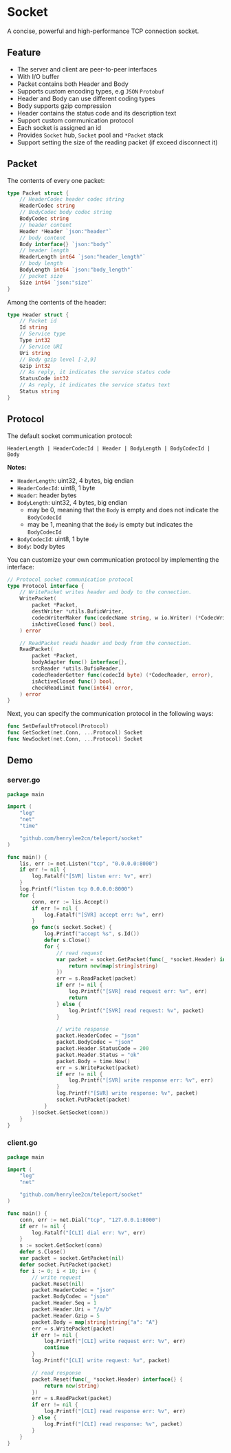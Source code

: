 # Socket

A concise, powerful and high-performance TCP connection socket.

## Feature

- The server and client are peer-to-peer interfaces
- With I/O buffer
- Packet contains both Header and Body
- Supports custom encoding types, e.g `JSON` `Protobuf`
- Header and Body can use different coding types
- Body supports gzip compression
- Header contains the status code and its description text
- Support custom communication protocol
- Each socket is assigned an id
- Provides `Socket` hub, `Socket` pool and `*Packet` stack
- Support setting the size of the reading packet (if exceed disconnect it)

## Packet

The contents of every one packet:

```go
type Packet struct {
	// HeaderCodec header codec string
	HeaderCodec string
	// BodyCodec body codec string
	BodyCodec string
	// header content
	Header *Header `json:"header"`
	// body content
	Body interface{} `json:"body"`
	// header length
	HeaderLength int64 `json:"header_length"`
	// body length
	BodyLength int64 `json:"body_length"`
	// packet size
	Size int64 `json:"size"`
}
```

Among the contents of the header:

```go
type Header struct {
	// Packet id
	Id string
	// Service type
	Type int32
	// Service URI
	Uri string
	// Body gzip level [-2,9]
	Gzip int32
	// As reply, it indicates the service status code
	StatusCode int32
	// As reply, it indicates the service status text
	Status string
}
```

## Protocol

The default socket communication protocol:

```
HeaderLength | HeaderCodecId | Header | BodyLength | BodyCodecId | Body
```

**Notes:**

- `HeaderLength`: uint32, 4 bytes, big endian
- `HeaderCodecId`: uint8, 1 byte
- `Header`: header bytes
- `BodyLength`: uint32, 4 bytes, big endian
	* may be 0, meaning that the `Body` is empty and does not indicate the `BodyCodecId`
	* may be 1, meaning that the `Body` is empty but indicates the `BodyCodecId`
- `BodyCodecId`: uint8, 1 byte
- `Body`: body bytes

You can customize your own communication protocol by implementing the interface:

```go
// Protocol socket communication protocol
type Protocol interface {
	// WritePacket writes header and body to the connection.
	WritePacket(
		packet *Packet,
		destWriter *utils.BufioWriter,
		codecWriterMaker func(codecName string, w io.Writer) (*CodecWriter, error),
		isActiveClosed func() bool,
	) error

	// ReadPacket reads header and body from the connection.
	ReadPacket(
		packet *Packet,
		bodyAdapter func() interface{},
		srcReader *utils.BufioReader,
		codecReaderGetter func(codecId byte) (*CodecReader, error),
		isActiveClosed func() bool,
		checkReadLimit func(int64) error,
	) error
}
```

Next, you can specify the communication protocol in the following ways:

```go
func SetDefaultProtocol(Protocol)
func GetSocket(net.Conn, ...Protocol) Socket
func NewSocket(net.Conn, ...Protocol) Socket
```

## Demo

### server.go

```go
package main

import (
	"log"
	"net"
	"time"

	"github.com/henrylee2cn/teleport/socket"
)

func main() {
	lis, err := net.Listen("tcp", "0.0.0.0:8000")
	if err != nil {
		log.Fatalf("[SVR] listen err: %v", err)
	}
	log.Printf("listen tcp 0.0.0.0:8000")
	for {
		conn, err := lis.Accept()
		if err != nil {
			log.Fatalf("[SVR] accept err: %v", err)
		}
		go func(s socket.Socket) {
			log.Printf("accept %s", s.Id())
			defer s.Close()
			for {
				// read request
				var packet = socket.GetPacket(func(_ *socket.Header) interface{} {
					return new(map[string]string)
				})
				err = s.ReadPacket(packet)
				if err != nil {
					log.Printf("[SVR] read request err: %v", err)
					return
				} else {
					log.Printf("[SVR] read request: %v", packet)
				}

				// write response
				packet.HeaderCodec = "json"
				packet.BodyCodec = "json"
				packet.Header.StatusCode = 200
				packet.Header.Status = "ok"
				packet.Body = time.Now()
				err = s.WritePacket(packet)
				if err != nil {
					log.Printf("[SVR] write response err: %v", err)
				}
				log.Printf("[SVR] write response: %v", packet)
				socket.PutPacket(packet)
			}
		}(socket.GetSocket(conn))
	}
}
```

### client.go

```go
package main

import (
	"log"
	"net"

	"github.com/henrylee2cn/teleport/socket"
)

func main() {
	conn, err := net.Dial("tcp", "127.0.0.1:8000")
	if err != nil {
		log.Fatalf("[CLI] dial err: %v", err)
	}
	s := socket.GetSocket(conn)
	defer s.Close()
	var packet = socket.GetPacket(nil)
	defer socket.PutPacket(packet)
	for i := 0; i < 10; i++ {
		// write request
		packet.Reset(nil)
		packet.HeaderCodec = "json"
		packet.BodyCodec = "json"
		packet.Header.Seq = 1
		packet.Header.Uri = "/a/b"
		packet.Header.Gzip = 5
		packet.Body = map[string]string{"a": "A"}
		err = s.WritePacket(packet)
		if err != nil {
			log.Printf("[CLI] write request err: %v", err)
			continue
		}
		log.Printf("[CLI] write request: %v", packet)

		// read response
		packet.Reset(func(_ *socket.Header) interface{} {
			return new(string)
		})
		err = s.ReadPacket(packet)
		if err != nil {
			log.Printf("[CLI] read response err: %v", err)
		} else {
			log.Printf("[CLI] read response: %v", packet)
		}
	}
}
```